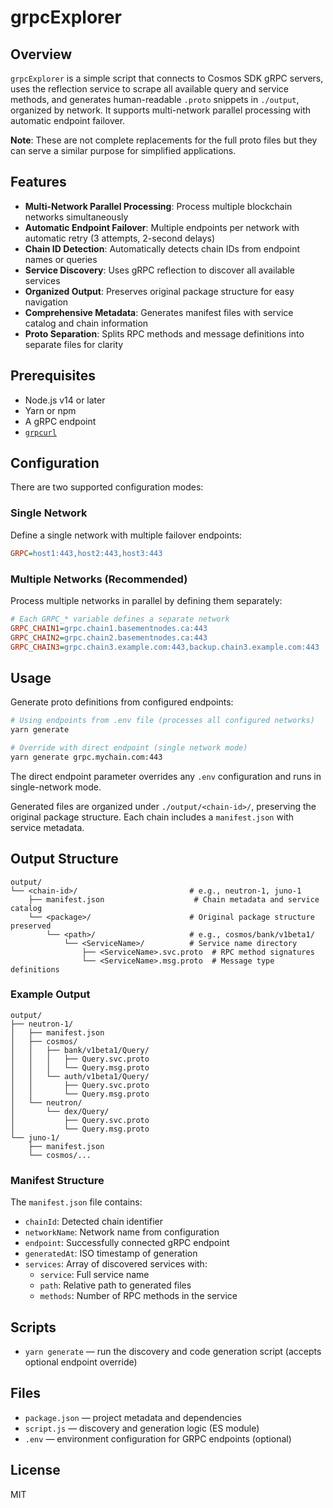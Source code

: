 # grpcExplorer

## Overview

`grpcExplorer` is a simple script that connects to Cosmos SDK gRPC servers, uses the reflection service to scrape all available query and service methods, and generates human-readable `.proto` snippets in `./output`, organized by network.
It supports multi-network parallel processing with automatic endpoint failover.

**Note**: These are not complete replacements for the full proto files but they can serve a similar purpose for simplified applications.

## Features

- **Multi-Network Parallel Processing**: Process multiple blockchain networks simultaneously
- **Automatic Endpoint Failover**: Multiple endpoints per network with automatic retry (3 attempts, 2-second delays)
- **Chain ID Detection**: Automatically detects chain IDs from endpoint names or queries
- **Service Discovery**: Uses gRPC reflection to discover all available services
- **Organized Output**: Preserves original package structure for easy navigation
- **Comprehensive Metadata**: Generates manifest files with service catalog and chain information
- **Proto Separation**: Splits RPC methods and message definitions into separate files for clarity

## Prerequisites

- Node.js v14 or later
- Yarn or npm
- A gRPC endpoint
- [`grpcurl`](https://github.com/fullstorydev/grpcurl)

## Configuration

There are two supported configuration modes:

### Single Network

Define a single network with multiple failover endpoints:

```ini
GRPC=host1:443,host2:443,host3:443
```

### Multiple Networks (Recommended)

Process multiple networks in parallel by defining them separately:

```ini
# Each GRPC_* variable defines a separate network
GRPC_CHAIN1=grpc.chain1.basementnodes.ca:443
GRPC_CHAIN2=grpc.chain2.basementnodes.ca:443
GRPC_CHAIN3=grpc.chain3.example.com:443,backup.chain3.example.com:443
```

## Usage

Generate proto definitions from configured endpoints:

```bash
# Using endpoints from .env file (processes all configured networks)
yarn generate

# Override with direct endpoint (single network mode)
yarn generate grpc.mychain.com:443
```

The direct endpoint parameter overrides any `.env` configuration and runs in single-network mode.

Generated files are organized under `./output/<chain-id>/`, preserving the original package structure. Each chain includes a `manifest.json` with service metadata.

## Output Structure

```
output/
└── <chain-id>/                         # e.g., neutron-1, juno-1
    ├── manifest.json                    # Chain metadata and service catalog
    └── <package>/                      # Original package structure preserved
        └── <path>/                     # e.g., cosmos/bank/v1beta1/
            └── <ServiceName>/          # Service name directory
                ├── <ServiceName>.svc.proto  # RPC method signatures
                └── <ServiceName>.msg.proto  # Message type definitions
```

### Example Output

```
output/
├── neutron-1/
│   ├── manifest.json
│   ├── cosmos/
│   │   ├── bank/v1beta1/Query/
│   │   │   ├── Query.svc.proto
│   │   │   └── Query.msg.proto
│   │   └── auth/v1beta1/Query/
│   │       ├── Query.svc.proto
│   │       └── Query.msg.proto
│   └── neutron/
│       └── dex/Query/
│           ├── Query.svc.proto
│           └── Query.msg.proto
└── juno-1/
    ├── manifest.json
    └── cosmos/...
```

### Manifest Structure

The `manifest.json` file contains:
- `chainId`: Detected chain identifier
- `networkName`: Network name from configuration
- `endpoint`: Successfully connected gRPC endpoint
- `generatedAt`: ISO timestamp of generation
- `services`: Array of discovered services with:
  - `service`: Full service name
  - `path`: Relative path to generated files
  - `methods`: Number of RPC methods in the service

## Scripts

- `yarn generate` &mdash; run the discovery and code generation script (accepts optional endpoint override)

## Files

- `package.json` &mdash; project metadata and dependencies  
- `script.js` &mdash; discovery and generation logic (ES module)
- `.env` &mdash; environment configuration for GRPC endpoints (optional)

## License

MIT
